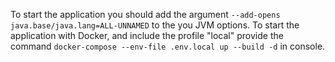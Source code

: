 To start the application you should add the argument `--add-opens java.base/java.lang=ALL-UNNAMED` to the you JVM options.
To start the application with Docker, and include the profile "local" provide the command `docker-compose --env-file .env.local up --build -d` in console.